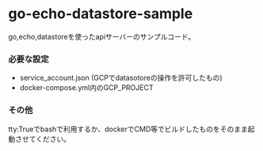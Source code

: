 # go-echo-datastore-sample

go,echo,datastoreを使ったapiサーバーのサンプルコード。

### 必要な設定
* service_account.json (GCPでdatasotoreの操作を許可したもの)
* docker-compose.yml内のGCP_PROJECT

### その他
tty:Trueでbashで利用するか、dockerでCMD等でビルドしたものをそのまま起動させてください。
